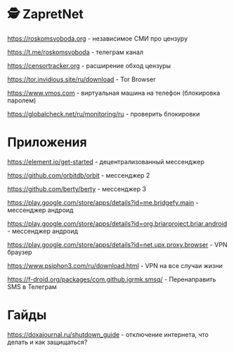 # 🕵️‍ ZapretNet
https://roskomsvoboda.org - независимое СМИ про цензуру

https://t.me/roskomsvoboda - телеграм канал

https://censortracker.org - расширение обход цензуры

https://tor.invidious.site/ru/download - Tor Browser

https://www.vmos.com - виртуальная машина на телефон (блокировка паролем)

https://globalcheck.net/ru/monitoring/ru - проверить блокировки

# Приложения
https://element.io/get-started - децентрализованный мессенджер

https://github.com/orbitdb/orbit - мессенджер 2

https://github.com/berty/berty - мессенджер 3

https://play.google.com/store/apps/details?id=me.bridgefy.main - мессенджер андроид

https://play.google.com/store/apps/details?id=org.briarproject.briar.android - мессенджер андроид

https://play.google.com/store/apps/details?id=net.upx.proxy.browser - VPN браузер

https://www.psiphon3.com/ru/download.html - VPN на все случаи жизни

https://f-droid.org/packages/com.github.igrmk.smsq/ - Перенаправить SMS в Телеграм

# Гайды
https://doxajournal.ru/shutdown_guide - отключение интернета, что делать и как защищаться?
